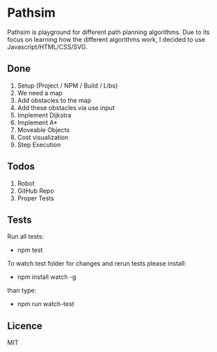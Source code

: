 # Pathsim
Pathsim is playground for different path planning algorithms. Due to its focus on learning how the different algorithms work, I decided to use Javascript/HTML/CSS/SVG.

## Done
1. Setup (Project / NPM / Build / Libs)
2. We need a map
3. Add obstacles to the map
4. Add these obstacles via use input
5. Implement Dijkstra
6. Implement A*
7. Moveable Objects
8. Cost visualization
9. Step Execution

## Todos
1. Robot
2. GitHub Repo
3. Proper Tests

## Tests
Run all tests:
- npm test

To watch test folder for changes and rerun tests please install:
- npm install watch -g

than type:
- npm run watch-test


## Licence
MIT
